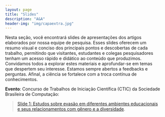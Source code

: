 ```yaml
---
layout: page
title: "Slides"
description: "A&A"
header-img: "img/capaextra.jpg"
---
```


Nesta seção, você encontrará slides de apresentações dos artigos elaborados por nossa equipe de pesquisa. Esses slides oferecem um resumo visual e conciso dos principais pontos e descobertas de cada trabalho, permitindo que visitantes, estudantes e colegas pesquisadores tenham um acesso rápido e didático ao conteúdo que produzimos. Convidamos todos a explorar estes materiais e aprofundar-se em temas que despertem seu interesse. Estamos sempre abertos a feedbacks e perguntas. Afinal, a ciência se fortalece com a troca contínua de conhecimentos.

**Evento**: Concurso de Trabalhos de Iniciação Científica (CTIC) da Sociedade Brasileira de Computação:
> [Slide 1: Estudos sobre evasão em diferentes ambientes educacionais e seus relacionamentos com gênero e a diversidade](slides/CTIC.pdf).